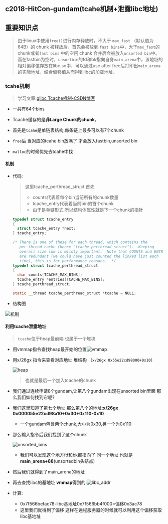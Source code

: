 ## c2018-HitCon-gundam(tcahe机制+泄露libc地址)

## 重要知识点

> 由于linux中使用`free()`进行内存释放时，不大于 `max_fast` （默认值为 64B）的 chunk 被释放后，首先会被放到 `fast bins`中，大于`max_fast`的chunk或者`fast bins` 中的空闲 chunk 合并后会被放入`unsorted bin`中。而在fastbin为空时，`unsortbin`的fd和bk指向自身`main_arena`中，该地址的相对偏移值存放在libc.so中，可以通过use after free后打印出`main_arena`的实际地址，结合偏移值从而得到libc的加载地址。

### tcahe机制

> 学习文章:[glibc Tcache机制-CSDN博客](https://blog.csdn.net/qq_40890756/article/details/102560506)

- 一共有64个bins
- Tcache缓存的是**非Large Chunk的chunk**。

- 首先是`tcahe`是单链表结构,每条链上最多可以有7个chunk
- `free`后 当对应的tcahe bin放满了 才会放入fastbin,unsorted bin
- `malloc`的时候优先去tcahe中找

#### 机制

- 代码:

  > 这里tcache_perthread_struct 首先
  >
  > - counts代表着每个bin当前所有的chunk数量
  > - tcache_entry代表着当前bin的首个chunk
  > - 由于是单链形式 所以结构体属性就是下一个chunk的指针

  ```c
  typedef struct tcache_entry
  {
    struct tcache_entry *next;
  } tcache_entry;
  
  /* There is one of these for each thread, which contains the
     per-thread cache (hence "tcache_perthread_struct").  Keeping
     overall size low is mildly important.  Note that COUNTS and ENTRIES
     are redundant (we could have just counted the linked list each
     time), this is for performance reasons.  */
  typedef struct tcache_perthread_struct
  {
    char counts[TCACHE_MAX_BINS];
    tcache_entry *entries[TCACHE_MAX_BINS];
  } tcache_perthread_struct;
  
  static __thread tcache_perthread_struct *tcache = NULL;
  
  ```

- 结构图

![机制](C:\Users\61428\Desktop\wp合集\pwn\gundam\img\tcahe结构体.png)

#### 利用tcache泄露地址

> `tcache`位于heap最前端 也属于一个堆块

- 用vmmap指令查找heap最开始的位置![vmmap](https://awaqwqa.github.io/img/tcahe/vmmap.png)

- 用x/26gx 指令来查看对应地址 堆结构 （`x/26gx 0x55e22cd98000+0x10`）

  ![heap](https://awaqwqa.github.io/img/tcahe/tcache_heap.png)

  > 也就是最后一个加入tcache的chunk

- 我们通过连续申请8个gundam,让第八个gundam出现在unsorted bin里面 那么我们如何找到它呢?

- 我们这里知道了第七个地址 那么第八个的地址:**x/26gx 0x000055e22cd98a10+0x30+0x110-0x10**

  - 一个gundam包含两个chunk,大小为0x30,另一个为0x110

- 那么输入指令后我们找到了这个chunk

  ![unsorted_bins](https://awaqwqa.github.io/img/tcahe/unsorted_bin.png)

  - 我们可以发现这个地方fd和bk都指向了 同一个地址 也就是**main_arena+88**(unsortedbin头结点)

- 然后我们就得到了main_arena的地址

- 再去查找libc的基地址 **vmmap**得到的:![libc_addr](https://awaqwqa.github.io/img/tcahe/libc_addr.png)

- 计算:

  - 0x7f566befac78-libc基地址0x7f566bb4f000=偏移0x3ac78
  - 这里我们就得到了偏移 这样在远程服务器的时候就可以利用这个偏移获取libc基地址

  